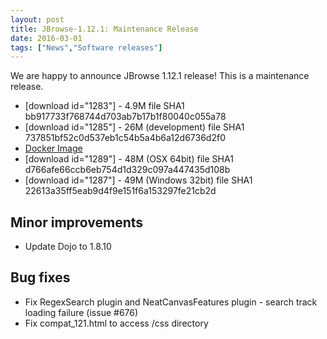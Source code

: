 ```yaml
---
layout: post
title: JBrowse-1.12.1: Maintenance Release
date: 2016-03-01
tags: ["News","Software releases"]
---
```


We are happy to announce JBrowse 1.12.1 release!   This is a maintenance release.

*   [download id="1283"] - 4.9M
file SHA1 bb917733f768744d703ab7b17b1f80040c055a78
*   [download id="1285"] - 26M (development)
file SHA1 737851bf52c0d537eb1c54b5a4b6a12d6736d2f0
*   [Docker Image](https://hub.docker.com/r/jbrowse/gmod-jbrowse/)
*   [download id="1289"] - 48M (OSX 64bit)
file SHA1 d766afe66ccb6eb754d1d329c097a447435d108b
*   [download id="1287"] - 49M (Windows 32bit)
file SHA1 22613a35ff5eab9d4f9e151f6a153297fe21cb2d

## Minor improvements

*   Update Dojo to 1.8.10

## Bug fixes

*   Fix RegexSearch plugin and NeatCanvasFeatures plugin - search track
loading failure (issue #676)
*   Fix compat_121.html to access /css directory